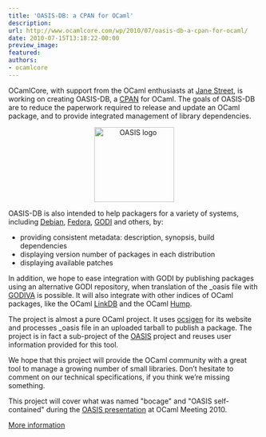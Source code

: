 ```yaml
---
title: 'OASIS-DB: a CPAN for OCaml'
description:
url: http://www.ocamlcore.com/wp/2010/07/oasis-db-a-cpan-for-ocaml/
date: 2010-07-15T13:18:22-00:00
preview_image:
featured:
authors:
- ocamlcore
---
```


<p>OCamlCore, with support from the OCaml enthusiasts at <a href="http://janestreet.com">Jane Street</a>, is working on creating OASIS-DB, a <a href="http://en.wikipedia.org/wiki/CPAN">CPAN</a> for OCaml. The goals of OASIS-DB are to reduce the paperwork required to release and update an OCaml package, and to provide integrated management of library dependencies.</p>
<p style="text-align: center;"><img src="http://www.ocamlcore.com/wp/wp-content/uploads/logo.png" width="160" height="150" alt="OASIS logo"/></p>
<p>OASIS-DB is also intended to help packagers for a variety of systems, including <a href="http://www.debian.org">Debian</a>, <a href="http://fedoraproject.org/">Fedora</a>, <a href="http://godi.camlcity.org/godi/index.html">GODI</a> and others, by:</p>
<ul>
<li>providing consistent metadata: description, synopsis, build dependencies</li>
<li>displaying version number of packages in each distribution</li>
<li>displaying available patches</li>
</ul>
<p>In addition, we hope to ease integration with GODI by publishing packages using an alternative GODI repository, when translation of the _oasis file with <a href="http://projects.phauna.org/GODIVA/">GODIVA</a> is possible. It will also integrate with other indices of OCaml packages, like the OCaml <a href="http://links.camlcity.org/">LinkDB</a> and the OCaml <a href="http://caml.inria.fr//cgi-bin/hump.en.cgi">Hump</a>. </p>
<p>The project is almost a pure OCaml project. It uses <a href="http://ocsigen.org">ocsigen</a> for its website and processes _oasis file in an uploaded tarball to publish a package. The project is in fact a sub-project of the <a href="http://oasis.forge.ocamlcore.org">OASIS</a> project and reuses user information provided for this tool.</p>
<p>We hope that this project will provide the OCaml community with a great tool to manage a growing number of small libraries. Don&rsquo;t hesitate to comment on our technical specifications, if you think we&rsquo;re missing something.</p>
<p>This project will cover what was named &quot;bocage&quot; and &quot;OASIS self-contained&quot; during the <a href="https://forge.ocamlcore.org/docman/view.php/77/108/OCamlMeeting2010_OASIS_Slides.pdf">OASIS presentation</a> at OCaml Meeting 2010.</p>
<p><a href="http://oasis.forge.ocamlcore.org/oasis-db.html">More information</a></p>

